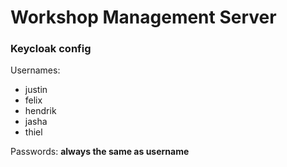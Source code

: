 # Workshop Management Server
### Keycloak config
Usernames:
- justin
- felix
- hendrik
- jasha
- thiel

Passwords: **always the same as username**